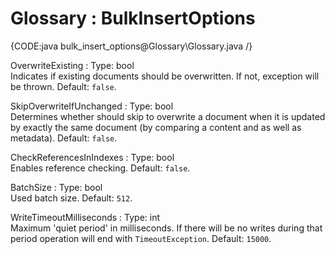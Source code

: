 ﻿# Glossary : BulkInsertOptions

{CODE:java bulk_insert_options@Glossary\Glossary.java /}

OverwriteExisting
:   Type: bool   
Indicates if existing documents should be overwritten. If not, exception will be thrown. Default: `false`.

SkipOverwriteIfUnchanged
:   Type: bool   
Determines whether should skip to overwrite a document when it is updated by exactly the same document (by comparing a content and as well as metadata). Default: `false`.

CheckReferencesInIndexes
:   Type: bool   
Enables reference checking. Default: `false`.

BatchSize
:   Type: bool   
Used batch size. Default: `512`.

WriteTimeoutMilliseconds
:   Type: int   
Maximum 'quiet period' in milliseconds. If there will be no writes during that period operation will end with `TimeoutException`. Default: `15000`.

